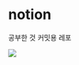 # notion


공부한 것 커밋용 레포
<br> 

<a href="https://github.com/devxb/gitanimals">
  <img src="https://render.gitanimals.org/farms/{seom9}"/>
</a>